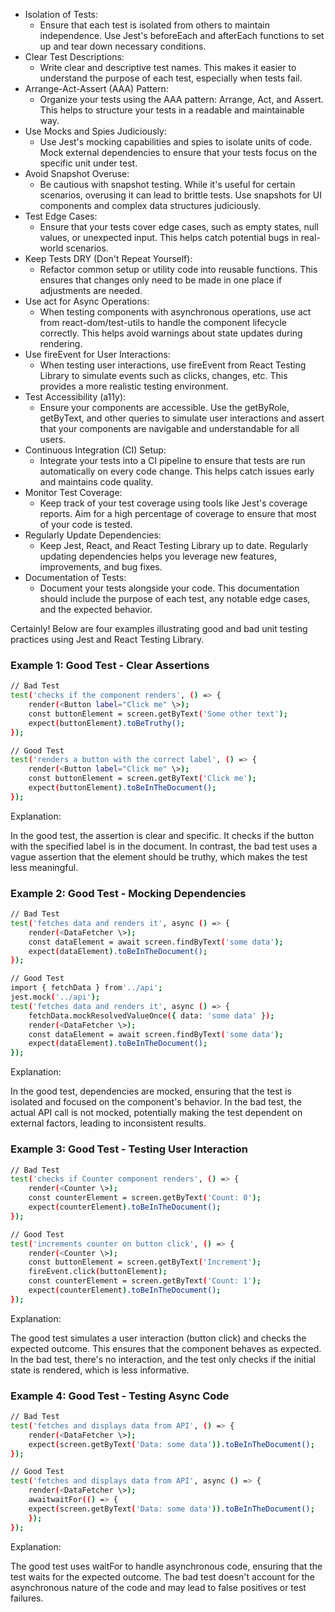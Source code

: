 - Isolation of Tests:
  - Ensure that each test is isolated from others to maintain independence. Use Jest's beforeEach and afterEach functions to set up and tear down necessary conditions.
- Clear Test Descriptions:
  - Write clear and descriptive test names. This makes it easier to understand the purpose of each test, especially when tests fail.
- Arrange-Act-Assert (AAA) Pattern:
  - Organize your tests using the AAA pattern: Arrange, Act, and Assert. This helps to structure your tests in a readable and maintainable way.
- Use Mocks and Spies Judiciously:
  - Use Jest's mocking capabilities and spies to isolate units of code. Mock external dependencies to ensure that your tests focus on the specific unit under test.
- Avoid Snapshot Overuse:
  - Be cautious with snapshot testing. While it's useful for certain scenarios, overusing it can lead to brittle tests. Use snapshots for UI components and complex data structures judiciously.
- Test Edge Cases:
  - Ensure that your tests cover edge cases, such as empty states, null values, or unexpected input. This helps catch potential bugs in real-world scenarios.
- Keep Tests DRY (Don't Repeat Yourself):
  - Refactor common setup or utility code into reusable functions. This ensures that changes only need to be made in one place if adjustments are needed.
- Use act for Async Operations:
  - When testing components with asynchronous operations, use act from react-dom/test-utils to handle the component lifecycle correctly. This helps avoid warnings about state updates during rendering.
- Use fireEvent for User Interactions:
  - When testing user interactions, use fireEvent from React Testing Library to simulate events such as clicks, changes, etc. This provides a more realistic testing environment.
- Test Accessibility (a11y):
  - Ensure your components are accessible. Use the getByRole, getByText, and other queries to simulate user interactions and assert that your components are navigable and understandable for all users.
- Continuous Integration (CI) Setup:
  - Integrate your tests into a CI pipeline to ensure that tests are run automatically on every code change. This helps catch issues early and maintains code quality.
- Monitor Test Coverage:
  - Keep track of your test coverage using tools like Jest's coverage reports. Aim for a high percentage of coverage to ensure that most of your code is tested.
- Regularly Update Dependencies:
  - Keep Jest, React, and React Testing Library up to date. Regularly updating dependencies helps you leverage new features, improvements, and bug fixes.
- Documentation of Tests:
  - Document your tests alongside your code. This documentation should include the purpose of each test, any notable edge cases, and the expected behavior.

Certainly! Below are four examples illustrating good and bad unit testing practices using Jest and React Testing Library.

### **Example 1: Good Test - Clear Assertions**
```bash
// Bad Test
test('checks if the component renders', () => {
    render(<Button label="Click me" \>);
    const buttonElement = screen.getByText('Some other text');
    expect(buttonElement).toBeTruthy();
});

// Good Test
test('renders a button with the correct label', () => {
    render(<Button label="Click me" \>);
    const buttonElement = screen.getByText('Click me');
    expect(buttonElement).toBeInTheDocument();
});
```

Explanation:

In the good test, the assertion is clear and specific. It checks if the button with the specified label is in the document. In contrast, the bad test uses a vague assertion that the element should be truthy, which makes the test less meaningful.

### **Example 2: Good Test - Mocking Dependencies**

```bash
// Bad Test
test('fetches data and renders it', async () => {
    render(<DataFetcher \>);
    const dataElement = await screen.findByText('some data');
    expect(dataElement).toBeInTheDocument();
});

// Good Test
import { fetchData } from'../api';
jest.mock('../api');
test('fetches data and renders it', async () => {
    fetchData.mockResolvedValueOnce({ data: 'some data' });
    render(<DataFetcher \>);
    const dataElement = await screen.findByText('some data');
    expect(dataElement).toBeInTheDocument();
});
```

Explanation:

In the good test, dependencies are mocked, ensuring that the test is isolated and focused on the component's behavior. In the bad test, the actual API call is not mocked, potentially making the test dependent on external factors, leading to inconsistent results.

### **Example 3: Good Test - Testing User Interaction**
```bash
// Bad Test
test('checks if Counter component renders', () => {
    render(<Counter \>);
    const counterElement = screen.getByText('Count: 0');
    expect(counterElement).toBeInTheDocument();
});

// Good Test
test('increments counter on button click', () => {
    render(<Counter \>);
    const buttonElement = screen.getByText('Increment');
    fireEvent.click(buttonElement);
    const counterElement = screen.getByText('Count: 1');
    expect(counterElement).toBeInTheDocument();
});
```

Explanation:

The good test simulates a user interaction (button click) and checks the expected outcome. This ensures that the component behaves as expected. In the bad test, there's no interaction, and the test only checks if the initial state is rendered, which is less informative.

### **Example 4: Good Test - Testing Async Code**
```bash
// Bad Test
test('fetches and displays data from API', () => {
    render(<DataFetcher \>);
    expect(screen.getByText('Data: some data')).toBeInTheDocument();
});

// Good Test
test('fetches and displays data from API', async () => {
    render(<DataFetcher \>);
    awaitwaitFor(() => {
    expect(screen.getByText('Data: some data')).toBeInTheDocument();
    });
});
```

Explanation:

The good test uses waitFor to handle asynchronous code, ensuring that the test waits for the expected outcome. The bad test doesn't account for the asynchronous nature of the code and may lead to false positives or test failures.